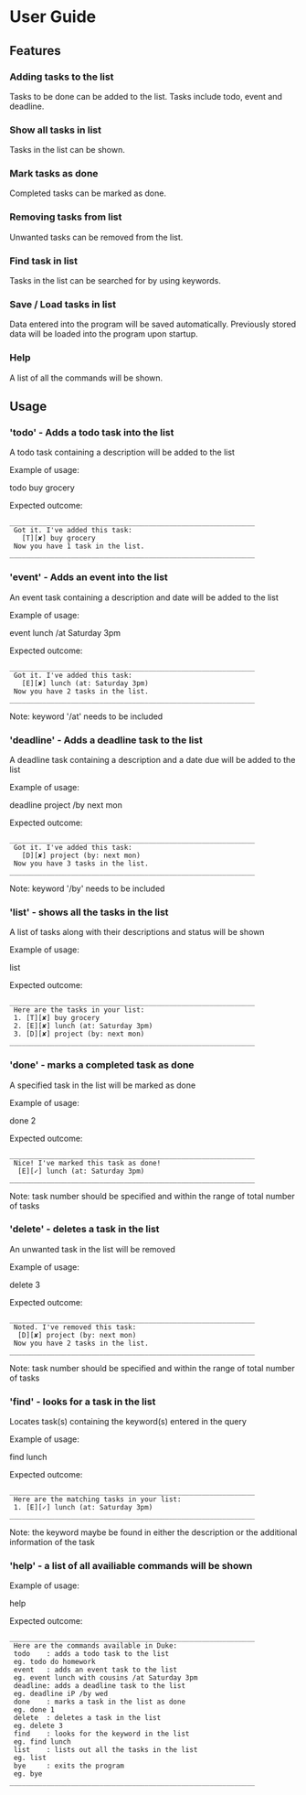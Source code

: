 # User Guide

## Features 

### Adding tasks to the list

Tasks to be done can be added to the list.
Tasks include todo, event and deadline.

### Show all tasks in list

Tasks in the list can be shown.

### Mark tasks as done

Completed tasks can be marked as done.

### Removing tasks from list

Unwanted tasks can be removed from the list.

### Find task in list

Tasks in the list can be searched for by using keywords.

### Save / Load tasks in list

Data entered into the program will be saved automatically.
Previously stored data will be loaded into the program upon startup.

### Help

A list of all the commands will be shown.

## Usage

### 'todo' - Adds a todo task into the list

A todo task containing a description will be added to the list

Example of usage:

todo buy grocery

Expected outcome:

    ____________________________________________________________
     Got it. I've added this task:
       [T][✘] buy grocery
     Now you have 1 task in the list.
    ____________________________________________________________


### 'event' - Adds an event into the list

An event task containing a description and date will be added to the list

Example of usage:

event lunch /at Saturday 3pm

Expected outcome:

    ____________________________________________________________
     Got it. I've added this task:
       [E][✘] lunch (at: Saturday 3pm)
     Now you have 2 tasks in the list.
    ____________________________________________________________


Note: keyword '/at' needs to be included

### 'deadline' - Adds a deadline task to the list

A deadline task containing a description and a date due will be added to the list

Example of usage:

deadline project /by next mon

Expected outcome:

    ____________________________________________________________
     Got it. I've added this task:
       [D][✘] project (by: next mon)
     Now you have 3 tasks in the list.
    ____________________________________________________________


Note: keyword '/by' needs to be included

### 'list' - shows all the tasks in the list

A list of tasks along with their descriptions and status will be shown

Example of usage:

list

Expected outcome:

    ____________________________________________________________
     Here are the tasks in your list:
     1. [T][✘] buy grocery
     2. [E][✘] lunch (at: Saturday 3pm)
     3. [D][✘] project (by: next mon)
    ____________________________________________________________


### 'done' - marks a completed task as done

A specified task in the list will be marked as done

Example of usage:

done 2

Expected outcome:

    ____________________________________________________________
     Nice! I've marked this task as done!
      [E][✓] lunch (at: Saturday 3pm)
    ____________________________________________________________


Note: task number should be specified and within the range of total number of tasks

### 'delete' - deletes a task in the list

An unwanted task in the list will be removed

Example of usage:

delete 3

Expected outcome:

    ____________________________________________________________
     Noted. I've removed this task:
      [D][✘] project (by: next mon)
     Now you have 2 tasks in the list.
    ____________________________________________________________


Note: task number should be specified and within the range of total number of tasks

### 'find' - looks for a task in the list

Locates task(s) containing the keyword(s) entered in the query

Example of usage:

find lunch

Expected outcome:

    ____________________________________________________________
     Here are the matching tasks in your list:
     1. [E][✓] lunch (at: Saturday 3pm)
    ____________________________________________________________


Note: the keyword maybe be found in either the description or the additional information of the task

### 'help' - a list of all availiable commands will be shown

Example of usage:

help

Expected outcome:

    ____________________________________________________________
     Here are the commands available in Duke:
     todo    : adds a todo task to the list
     eg. todo do homework
     event   : adds an event task to the list
     eg. event lunch with cousins /at Saturday 3pm
     deadline: adds a deadline task to the list
     eg. deadline iP /by wed
     done    : marks a task in the list as done
     eg. done 1
     delete  : deletes a task in the list
     eg. delete 3
     find    : looks for the keyword in the list
     eg. find lunch
     list    : lists out all the tasks in the list
     eg. list
     bye     : exits the program
     eg. bye
    ____________________________________________________________


